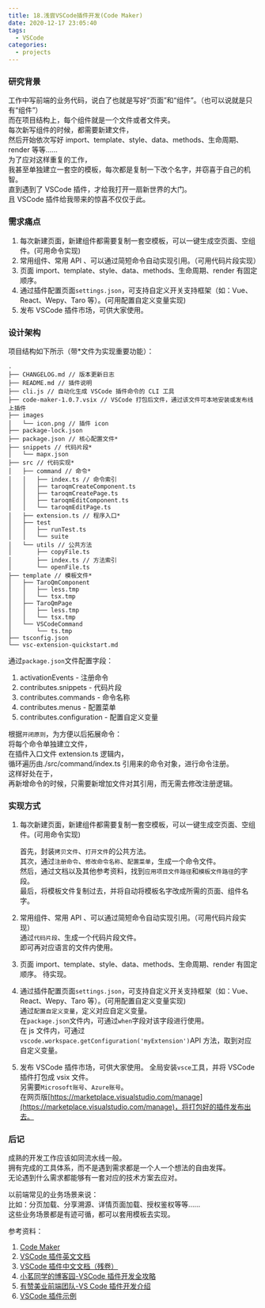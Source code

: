 ```yaml
---
title: 18.浅尝VSCode插件开发(Code Maker)
date: 2020-12-17 23:05:40
tags:
  - VSCode
categories:
  - projects
---
```


### 研究背景

工作中写前端的业务代码，说白了也就是写好“页面”和“组件”。（也可以说就是只有“组件”）  
而在项目结构上，每个组件就是一个文件或者文件夹。  
每次新写组件的时候，都需要新建文件，  
然后开始依次写好 import、template、style、data、methods、生命周期、render 等等……  
为了应对这样重复的工作，  
我甚至单独建立一套空的模板，每次都是复制一下改个名字，并窃喜于自己的机智。  
直到遇到了 VSCode 插件，才给我打开一扇新世界的大门。  
且 VSCode 插件给我带来的惊喜不仅仅于此。

<!-- more -->

### 需求痛点

1. 每次新建页面，新建组件都需要复制一套空模板，可以一键生成空页面、空组件。(可用命令实现)
2. 常用组件、常用 API 、可以通过简短命令自动实现引用。（可用代码片段实现）
3. 页面 import、template、style、data、methods、生命周期、render 有固定顺序。
4. 通过插件配置页面`settings.json`，可支持自定义开关支持框架（如：Vue、React、Wepy、Taro 等）。(可用配置自定义变量实现)
5. 发布 VSCode 插件市场，可供大家使用。

### 设计架构

项目结构如下所示（带\*文件为实现重要功能）：

```text
.
├── CHANGELOG.md // 版本更新日志
├── README.md // 插件说明
├── cli.js // 自动化生成 VSCode 插件命令的 CLI 工具
├── code-maker-1.0.7.vsix // VSCode 打包后文件，通过该文件可本地安装或发布线上插件
├── images
│   └── icon.png // 插件 icon
├── package-lock.json
├── package.json // 核心配置文件*
├── snippets // 代码片段*
│   └── mapx.json
├── src // 代码实现*
│   ├── command // 命令*
│   │   ├── index.ts // 命令索引
│   │   ├── taroqmCreateComponent.ts
│   │   ├── taroqmCreatePage.ts
│   │   ├── taroqmEditComponent.ts
│   │   └── taroqmEditPage.ts
│   ├── extension.ts // 程序入口*
│   ├── test
│   │   ├── runTest.ts
│   │   └── suite
│   └── utils // 公共方法
│       ├── copyFile.ts
│       ├── index.ts // 方法索引
│       └── openFile.ts
├── template // 模板文件*
│   ├── TaroQmComponent
│   │   ├── less.tmp
│   │   └── tsx.tmp
│   ├── TaroQmPage
│   │   ├── less.tmp
│   │   └── tsx.tmp
│   └── VSCodeCommand
│       └── ts.tmp
├── tsconfig.json
└── vsc-extension-quickstart.md
```

通过`package.json`文件配置字段：

1. activationEvents - 注册命令
2. contributes.snippets - 代码片段
3. contributes.commands - 命令名称
4. contributes.menus - 配置菜单
5. contributes.configuration - 配置自定义变量

根据`开闭原则`，为方便以后拓展命令：  
将每个命令单独建立文件，  
在插件入口文件 extension.ts 逻辑内，  
循环遍历由./src/command/index.ts 引用来的命令对象，进行命令注册。  
这样好处在于，  
再新增命令的时候，只需要新增加文件对其引用，而无需去修改注册逻辑。

### 实现方式

1. 每次新建页面，新建组件都需要复制一套空模板，可以一键生成空页面、空组件。(可用命令实现)

   首先，封装`拷贝文件`、`打开文件`的公共方法。  
   其次，通过`注册命令`、`修改命令名称`、`配置菜单`，生成一个命令文件。  
   然后，通过文档以及其他参考资料，找到`应用项目文件路径`和`模板文件路径`的字段。  
   最后，将模板文件复制过去，并将自动将模板名字改成所需的页面、组件名字。

2. 常用组件、常用 API 、可以通过简短命令自动实现引用。（可用代码片段实现）  
   通过`代码片段`、生成一个代码片段文件。  
   即可再对应语言的文件内使用。

3. 页面 import、template、style、data、methods、生命周期、render 有固定顺序。
   待实现。

4. 通过插件配置页面`settings.json`，可支持自定义开关支持框架（如：Vue、React、Wepy、Taro 等）。(可用配置自定义变量实现)  
   通过`配置自定义变量`，定义对应自定义变量。  
   在`package.json`文件内，可通过`when`字段对该字段进行使用。  
   在 js 文件内，可通过`vscode.workspace.getConfiguration('myExtension')`API 方法，取到对应自定义变量。

5. 发布 VSCode 插件市场，可供大家使用。
   全局安装`vsce`工具，并将 VSCode 插件打包成 vsix 文件。  
   另需要`Microsoft账号`、`Azure账号`。  
   在网页版[https://marketplace.visualstudio.com/manage](https://marketplace.visualstudio.com/manage)，将打包好的插件发布出去。

### 后记

成熟的开发工作应该如同流水线一般。  
拥有完成的工具体系，而不是遇到需求都是一个人一个想法的自由发挥。  
无论遇到什么需求都能够有一套对应的技术方案去应对。

以前端常见的业务场景来说：  
比如：分页加载、分享溯源、详情页面加载、授权鉴权等等……  
这些业务场景都是有迹可循，都可以套用模板去实现。

参考资料：

1. [Code Maker](https://github.com/gengjian1203/code-maker)
2. [VSCode 插件英文文档](https://code.visualstudio.com/api/references/vscode-api#window)
3. [VSCode 插件中文文档（残卷）](https://liiked.github.io/VS-Code-Extension-Doc-ZH/#/api/README)
4. [小茗同学的博客园-VSCode 插件开发全攻略](https://www.cnblogs.com/liuxianan/p/vscode-plugin-overview.html)
5. [有赞美业前端团队-VS Code 插件开发介绍](https://segmentfault.com/a/1190000016641617)
6. [VSCode 插件示例](https://github.com/microsoft/vscode-extension-samples)
